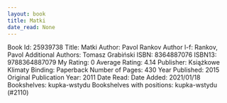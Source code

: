 ```yaml
---
layout: book
title: Matki
date_read: None
---
```


Book Id: 25939738
Title: Matki
Author: Pavol Rankov
Author l-f: Rankov, Pavol
Additional Authors: Tomasz Grabiński
ISBN: 8364887076
ISBN13: 9788364887079
My Rating: 0
Average Rating: 4.14
Publisher: Książkowe Klimaty
Binding: Paperback
Number of Pages: 430
Year Published: 2015
Original Publication Year: 2011
Date Read: 
Date Added: 2021/01/18
Bookshelves: kupka-wstydu
Bookshelves with positions: kupka-wstydu (#2110)

